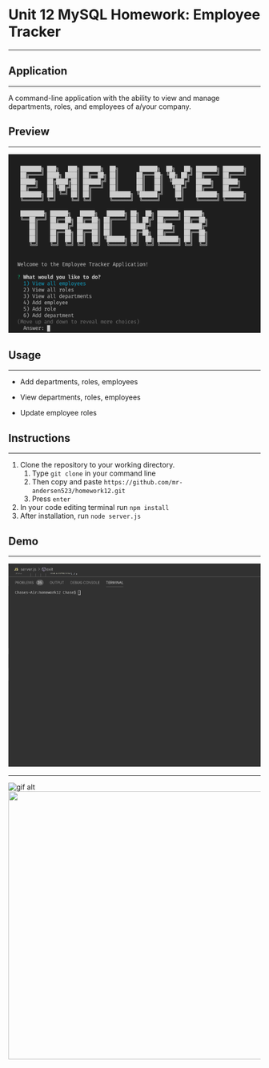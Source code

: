 # Unit 12 MySQL Homework: Employee Tracker
- - - -
## Application
- - - -

A command-line application with the ability to view and manage departments, roles, and employees of a/your company. 

## Preview
- - - -
![picture alt](preview/emp-tracker.png)

## Usage
- - - -
* Add departments, roles, employees

* View departments, roles, employees

* Update employee roles

## Instructions
- - - -
1. Clone the repository to your working directory. 
   1. Type `git clone` in your command line
   2. Then copy and paste `https://github.com/mr-andersen523/homework12.git`
   3. Press `enter` 
2. In your code editing terminal run `npm install`
3. After installation, run `node server.js`
   
## Demo
- - - -
![gif alt](preview/emp-track.gif)

- - - -

![gif alt](preview/emp-track2.gif)
<img src="preview/emp-track2.gif"  width="618" height="536">




